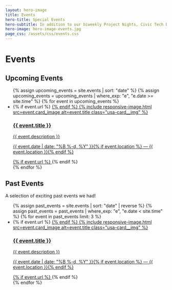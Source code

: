 ```yaml
---
layout: hero-image
title: Events
hero-title: Special Events
hero-subtitle: In addition to our biweekly Project Nights, Civic Tech DC hosts occasional events, roughly once a quarter, where we partner with local organizations to raise awareness about civic tech and foster community collaboration.
hero-image: hero-image-events.jpg
page_css: /assets/css/events.css
---
```


<h1 class="margin-bottom-1">Events</h1>

<h2>Upcoming Events</h2>
<ul class="usa-card-group">
  {% assign upcoming_events = site.events | sort: "date" %}
  {% assign upcoming_events = upcoming_events | where_exp: "e", "e.date >= site.time" %}
  {% for event in upcoming_events %}
    <li class="usa-card__media-text-wrapper">
      {% if event.url %}
        <a class="usa-card__link" href="{{ event.url }}">
      {% endif %}
          {% include responsive-image.html src=event.card_image alt=event.title class="usa-card__img" %}
          <div class="usa-card__body">
            <h3 class="usa-card__heading">{{ event.title }}</h3>
            <p class="event-description">{{ event.description }}</p>
            <p>
              {{ event.date | date: "%B %-d, %Y" }}{% if event.location %} — {{ event.location }}{% endif %}
            </p>
          </div>
      {% if event.url %}
        </a>
      {% endif %}
    </li>
  {% endfor %}
</ul>

<h2>Past Events</h2>
<p>A selection of exciting past events we had!</p>
<ul class="usa-card-group past-events-grid">
  {% assign past_events = site.events | sort: "date" | reverse %}
  {% assign past_events = past_events | where_exp: "e", "e.date < site.time" %}
  {% for event in past_events limit: 3 %}
    <li class="usa-card__media-text-wrapper">
      {% if event.url %}
        <a class="usa-card__link" href="{{ event.url }}">
      {% endif %}
          {% include responsive-image.html src=event.card_image alt=event.title class="usa-card__img" %}
          <div class="usa-card__body">
            <h3 class="usa-card__heading">{{ event.title }}</h3>
            <p class="event-description">{{ event.description }}</p>
            <p>
              {{ event.date | date: "%B %-d, %Y" }}{% if event.location %} — {{ event.location }}{% endif %}
            </p>
          </div>
      {% if event.url %}
        </a>
      {% endif %}
    </li>
  {% endfor %}
</ul>
